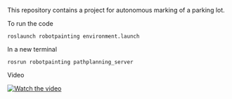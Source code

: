 This repository contains a project for autonomous marking of a parking lot.

To run the code

`roslaunch robotpainting environment.launch`

In a new terminal 

`rosrun robotpainting pathplanning_server`

Video

[![Watch the video]()](https://youtu.be/pVUyLoqQJW0?si=5RSu8_g1l5tS7R08)

